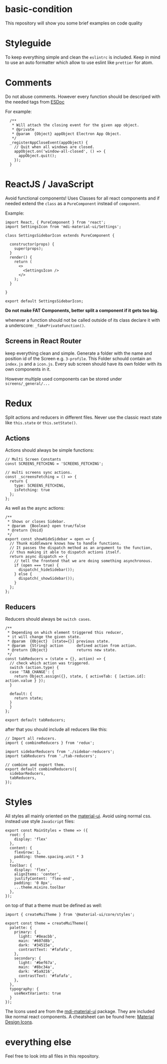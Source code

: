 # basic-condition

This repository will show you some brief examples on code quality

# Styleguide

To keep everything simple and clean the `eslintrc` is included.
Keep in mind to use an auto formatter which allow to use eslint like `prettier` for atom.

# Comments

Do not abuse comments. However every function should be descriped with the needed tags from [ESDoc](https://esdoc.org/)

For example:
```
  /**
   * Will attach the closing event for the given app object.
   * @private
   * @param  {Object} appObject Electron App Object.
   */
  _registerAppCloseEvent(appObject) {
    // Quit when all windows are closed.
    appObject.on('window-all-closed', () => {
      appObject.quit();
    });
  }
```

# ReactJS / JavaScript

Avoid functional components! Uses Classes for all react components and if needed extend the `class` as a `PureComponent` instead of `component`.

Example:

```
import React, { PureComponent } from 'react';
import SettingsIcon from 'mdi-material-ui/Settings';

class SettingsSidebarIcon extends PureComponent {

  constructor(props) {
    super(props);
  }
  render() {
    return (
      <>
        <SettingsIcon />
      </>
    );
  }

}

export default SettingsSidebarIcon;
```

**Do not make FAT Components, better split a component if it gets too big.**

whenever a function should not be called outside of its class declare it with a underscore: `_fakePrivateFunction()`.

## Screens in React Router

keep everything clean and simple. Generate a folder with the name and position id of the Screen e.g. `3-profile`. This Folder schould contain an `index.js` and a `icon.js`. Every sub screen should have its own folder with its own components in it.

However multiple used components can be stored under `screens/_general/...`

# Redux

Split actions and reducers in different files. Never use the classic react state like `this.state` or `this.setState()`.

## Actions

Actions should always be simple functions:
```
// Multi Screen Constants
const SCREENS_FETCHING = 'SCREENS_FETCHING';

// multi screens sync actions.
const _screensFetching = () => {
  return {
    type: SCREENS_FETCHING,
    isFetching: true
  };
};
```

As well as the async actions:
```
/**
 * Shows or closes Sidebar.
 * @param  {Boolean} open true/false
 * @return {Void}
 */
export const showHideSidebar = open => {
  // Thunk middleware knows how to handle functions.
  // It passes the dispatch method as an argument to the function,
  // thus making it able to dispatch actions itself.
  return async dispatch => {
    // tell the frontend that we are doing something asynchronous.
    if (open === true) {
      dispatch(_hideSidebar());
    } else {
      dispatch(_showSidebar());
    }
  };
};
```

## Reducers

Reducers should always be `switch cases`.

```
/**
 * Depending on which element triggered this reducer,
 * it will change the given state.
 * @param  {Object}  [state={}] previous state.
 * @param  {String} action      defined action from action.
 * @return {Object}             returns new state.
 */
const tabReducers = (state = {}, action) => {
  // check which action was triggered.
  switch (action.type) {
  case 'TAB_CHANGE': {
    return Object.assign({}, state, { activeTab: { [action.id]: action.value } });
  }

  default: {
    return state;
  }
  }
};

export default tabReducers;
```

after that you should include all reducers like this:

```
// Import all reducers.
import { combineReducers } from 'redux';

import sidebarReducers from './sidebar-reducers';
import tabReducers from './tab-reducers';

// combine and export them.
export default combineReducers({
  sidebarReducers,
  tabReducers,
});
```

# Styles

All styles all mainly oriented on the [material-ui](https://material-ui.com/getting-started/installation/). Avoid using normal css. instead use style `JavaScript` files:

```
export const MainStyles = theme => ({
  root: {
    display: 'flex'
  },
  content: {
    flexGrow: 1,
    padding: theme.spacing.unit * 3
  },
  toolbar: {
    display: 'flex',
    alignItems: 'center',
    justifyContent: 'flex-end',
    padding: '0 8px',
    ...theme.mixins.toolbar
  },
});
```
 on top of that a theme must be defined as well:

 ```
 import { createMuiTheme } from '@material-ui/core/styles';

 export const theme = createMuiTheme({
   palette: {
     primary: {
       light: '#8eacbb',
       main: '#607d8b',
       dark: '#34515e',
       contrastText: '#fafafa',
     },
     secondary: {
       light: '#bef67a',
       main: '#8bc34a',
       dark: '#5a9216',
       contrastText: '#fafafa',
     },
   },
   typography: {
     useNextVariants: true
   }
 });
 ```

The Icons used are from the [mdi-material-ui](https://github.com/TeamWertarbyte/mdi-material-ui) package. They are included like normal react components. A cheatsheet can be found here: [Material Design Icons](https://cdn.materialdesignicons.com/3.5.95/).

# everything else
 Feel free to look into all files in this repository.
